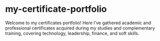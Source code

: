 # my-certificate-portfolio
Welcome to my certificates portfolio! Here I’ve gathered academic and professional certificates acquired during my studies and complementary training, covering technology, leadership, finance, and soft skills.
